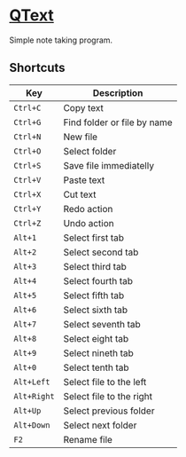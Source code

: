 [QText](https://medo64.com/qtext/)
==================================

Simple note taking program.


## Shortcuts

| Key         | Description                 |
|-------------|-----------------------------|
| `Ctrl+C`    | Copy text                   |
| `Ctrl+G`    | Find folder or file by name |
| `Ctrl+N`    | New file                    |
| `Ctrl+O`    | Select folder               |
| `Ctrl+S`    | Save file immediatelly      |
| `Ctrl+V`    | Paste text                  |
| `Ctrl+X`    | Cut text                    |
| `Ctrl+Y`    | Redo action                 |
| `Ctrl+Z`    | Undo action                 |
| `Alt+1`     | Select first tab            |
| `Alt+2`     | Select second tab           |
| `Alt+3`     | Select third tab            |
| `Alt+4`     | Select fourth tab           |
| `Alt+5`     | Select fifth tab            |
| `Alt+6`     | Select sixth tab            |
| `Alt+7`     | Select seventh tab          |
| `Alt+8`     | Select eight tab            |
| `Alt+9`     | Select nineth tab           |
| `Alt+0`     | Select tenth tab            |
| `Alt+Left`  | Select file to the left     |
| `Alt+Right` | Select file to the right    |
| `Alt+Up`    | Select previous folder      |
| `Alt+Down`  | Select next folder          |
| `F2`        | Rename file                 |
